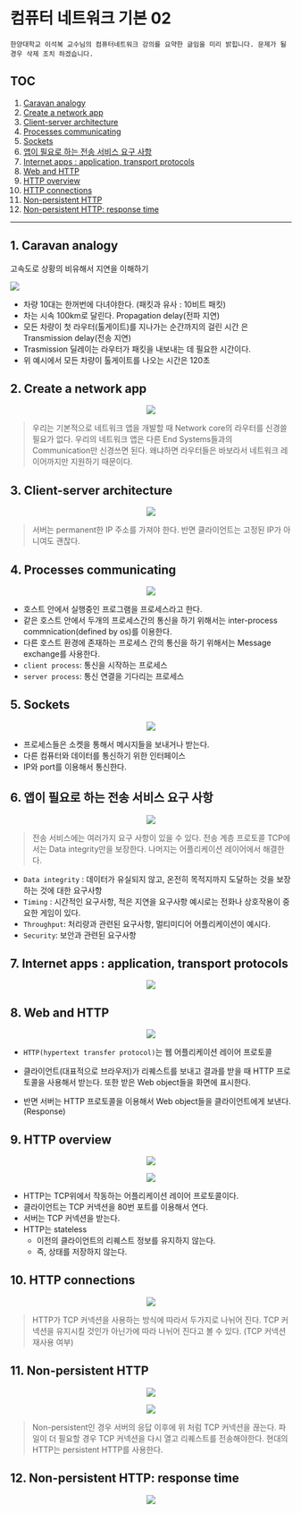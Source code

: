 # 컴퓨터 네트워크 기본 02

```
한양대학교 이석복 교수님의 컴퓨터네트워크 강의를 요약한 글임을 미리 밝힙니다. 문제가 될 경우 삭제 조치 하겠습니다.
```

## TOC

1. [Caravan analogy](#1-caravan-analogy)
2. [Create a network app](#2-create-a-network-app)
3. [Client-server architecture](#3-client-server-architecture)
4. [Processes communicating](#4-processes-communicating)
5. [Sockets](#5-sockets)
6. [앱이 필요로 하는 전송 서비스 요구 사항](#6-앱이-필요로-하는-전송-서비스-요구-사항)
7. [Internet apps : application, transport protocols](#7-internet-apps--application-transport-protocols)
8. [Web and HTTP](#8-web-and-http)
9. [HTTP overview](#9-http-overview)
10. [HTTP connections](#10-http-connections)
11. [Non-persistent HTTP](#11-non-persistent-http)
12. [Non-persistent HTTP: response time](#12-non-persistent-http-response-time)

---

## 1. Caravan analogy

고속도로 상황의 비유해서 지연을 이해하기

<p align ="cetner">
<img src="../resource/network_hanyang_basic_2/caraban.PNG"/>
</p>

- 차량 10대는 한꺼번에 다녀야한다. (패킷과 유사 : 10비트 패킷)
- 차는 시속 100km로 달린다. Propagation delay(전파 지연)
- 모든 차량이 첫 라우터(톨게이트)를 지나가는 순간까지의 걸린 시간
  은 Transmission delay(전송 지연)
- Trasmission 딜레이는 라우터가 패킷을 내보내는 데 필요한 시간이다.
- 위 예시에서 모든 차량이 톨게이트를 나오는 시간은 120초

## 2. Create a network app

<p align ="center">
<img src="../resource/network_hanyang_basic_2/network_app.PNG"/>
</p>

> 우리는 기본적으로 네트워크 앱을 개발할 때 Network core의 라우터를 신경쓸 필요가 없다. 우리의 네트워크 앱은 다른 End Systems들과의 Communication만 신경쓰면 된다. 왜냐하면 라우터들은 바보라서 네트워크 레이어까지만 지원하기 때문이다.

## 3. Client-server architecture

<p align ="center">
<img src="../resource/network_hanyang_basic_2/client_server.PNG"/>
</p>

> 서버는 permanent한 IP 주소를 가져야 한다. 반면 클라이언트는 고정된 IP가 아니여도 괜찮다.

## 4. Processes communicating

<p align ="center">
<img src="../resource/network_hanyang_basic_2/pc.PNG"/>
</p>

- 호스트 안에서 실행중인 프로그램을 프로세스라고 한다.
- 같은 호스트 안에서 두개의 프로세스간의 통신을 하기 위해서는 inter-process commnication(defined by os)를 이용한다.
- 다른 호스트 환경에 존재하는 프로세스 간의 통신을 하기 위해서는 Message exchange를 사용한다.
- `client process`: 통신을 시작하는 프로세스
- `server process`: 통신 연결을 기다리는 프로세스

## 5. Sockets

<p align ="center">
<img src="../resource/network_hanyang_basic_2/socket.PNG"/>
</p>

- 프로세스들은 소켓을 통해서 메시지들을 보내거나 받는다.
- 다른 컴퓨터와 데이터를 통신하기 위한 인터페이스
- IP와 port를 이용해서 통신한다.

## 6. 앱이 필요로 하는 전송 서비스 요구 사항

<p align ="center">
<img src="../resource/network_hanyang_basic_2/trans_needs.PNG"/>
</p>

> 전송 서비스에는 여러가지 요구 사항이 있을 수 있다. 전송 계층 프로토콜 TCP에서는 Data integrity만을 보장한다. 나머지는 어플리케이션 레이어에서 해결한다.

- `Data integrity` : 데이터가 유실되지 않고, 온전히 목적지까지 도달하는 것을 보장하는 것에 대한 요구사항
- `Timing` : 시간적인 요구사항, 적은 지연을 요구사항 예시로는 전화나 상호작용이 중요한 게임이 있다.
- `Throughput`: 처리량과 관련된 요구사항, 멀티미디어 어플리케이션이 예시다.
- `Security`: 보안과 관련된 요구사항

## 7. Internet apps : application, transport protocols

<p align ="center">
<img src="../resource/network_hanyang_basic_2/i-t.PNG"/>
</p>

## 8. Web and HTTP

<p align ="center">
<img src="../resource/network_hanyang_basic_2/http1.PNG"/>
</p>

- `HTTP(hypertext transfer protocol)`는 웹 어플리케이션 레이어 프로토콜

- 클라이언트(대표적으로 브라우저)가 리퀘스트를 보내고 결과를 받을 때 HTTP 프로토콜을 사용해서 받는다. 또한 받은 Web object들을 화면에 표시한다.

- 반면 서버는 HTTP 프로토콜을 이용해서 Web object들을 클라이언트에게 보낸다.(Response)

## 9. HTTP overview

<p align ="center">
<img src="../resource/network_hanyang_basic_2/http2.PNG"/>
</p>
<p align ="center">
<img src="../resource/network_hanyang_basic_2/http3.PNG"/>
</p>

- HTTP는 TCP위에서 작동하는 어플리케이션 레이어 프로토콜이다.
- 클라이언트는 TCP 커넥션을 80번 포트를 이용해서 연다.
- 서버는 TCP 커넥션을 받는다.
- HTTP는 stateless
  - 이전의 클라이언트의 리퀘스트 정보를 유지하지 않는다.
  - 즉, 상태를 저장하지 않는다.

## 10. HTTP connections

<p align ="center">
<img src="../resource/network_hanyang_basic_2/http4.PNG"/>
</p>

> HTTP가 TCP 커넥션을 사용하는 방식에 따라서 두가지로 나뉘어 진다. TCP 커넥션을 유지시킬 것인가 아닌가에 따라 나뉘어 진다고 볼 수 있다. (TCP 커넥션 재사용 여부)

## 11. Non-persistent HTTP

<p align ="center">
<img src="../resource/network_hanyang_basic_2/http5.PNG"/>
</p>

<p align ="center">
<img src="../resource/network_hanyang_basic_2/http6.PNG"/>
</p>

> Non-persistent인 경우 서버의 응답 이후에 위 처럼 TCP 커넥션을 끊는다. 파일이 더 필요할 경우 TCP 커넥션을 다시 열고 리퀘스트를 전송해야한다. 현대의 HTTP는 persistent HTTP를 사용한다.

## 12. Non-persistent HTTP: response time

<p align ="center">
<img src="../resource/network_hanyang_basic_2/http7.PNG"/>
</p>
